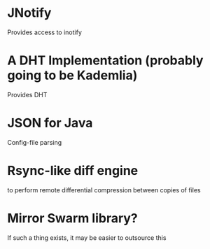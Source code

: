 JNotify
=======

Provides access to inotify

A DHT Implementation (probably going to be Kademlia)
===================================================

Provides DHT 

JSON for Java
=============

Config-file parsing

Rsync-like diff engine
======================

to perform remote differential compression between copies of files

Mirror Swarm library?
=====================

If such a thing exists, it may be easier to outsource this
